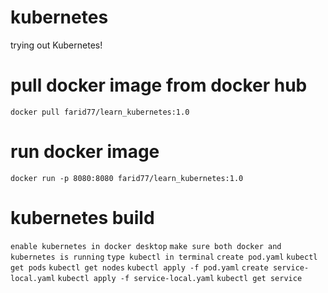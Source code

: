 # kubernetes
trying out Kubernetes!

# pull docker image from docker hub
`docker pull farid77/learn_kubernetes:1.0`

# run docker image
`docker run -p 8080:8080 farid77/learn_kubernetes:1.0`

# kubernetes build
`enable kubernetes in docker desktop`
`make sure both docker and kubernetes is running`
`type kubectl in terminal`
`create pod.yaml`
`kubectl get pods`
`kubectl get nodes`
`kubectl apply -f pod.yaml`
`create service-local.yaml`
`kubectl apply -f service-local.yaml`
`kubectl get service`
